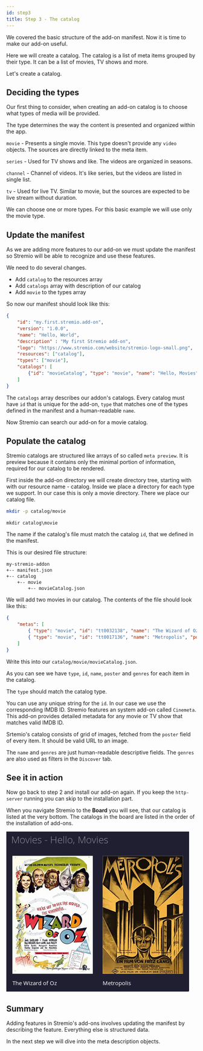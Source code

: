 ```yaml
---
id: step3
title: Step 3 - The catalog
---
```


We covered the basic structure of the add-on manifest. Now it is time to make our add-on useful.

Here we will create a catalog. The catalog is a list of meta items grouped by their type. It can be a list of movies, TV shows and more.

Let's create a catalog.

## Deciding the types

Our first thing to consider, when creating an add-on catalog is to choose what types of media will be provided.

The type determines the way the content is presented and organized within the app.

`movie` - Presents a single movie. This type doesn't provide any `video` objects. The sources are directly linked to the meta item.

`series` - Used for TV shows and like. The videos are organized in seasons.

`channel` - Channel of videos. It's like series, but the videos are listed in single list.

`tv` - Used for live TV. Similar to movie, but the sources are expected to be live stream without duration.

We can choose one or more types. For this basic example we will use only the movie type.

## Update the manifest

As we are adding more features to our add-on we must update the manifest so Stremio will be able to recognize and use these features.

We need to do several changes.

 * Add `catalog` to the resources array
 * Add `catalogs` array with description of our catalog
 * Add `movie` to the types array

So now our manifest should look like this:

```json
{
    "id": "my.first.stremio.add-on",
    "version": "1.0.0",
    "name": "Hello, World",
    "description" : "My first Stremio add-on",
    "logo": "https://www.stremio.com/website/stremio-logo-small.png",
    "resources": ["catalog"],
    "types": ["movie"],
    "catalogs": [
        {"id": "movieCatalog", "type": "movie", "name": "Hello, Movies"}
    ]
}
```

The `catalogs` array describes our addon's catalogs. Every catalog must have `id` that is unique for the add-on, `type` that matches one of the types defined in the manifest and a human-readable `name`.

Now Stremio can search our add-on for a movie catalog.

## Populate the catalog

Stremio catalogs are structured like arrays of so called `meta preview`. It is preview because it contains only the minimal portion of information, required for our catalog to be rendered.

First inside the add-on directory we will create directory tree, starting with with our resource name - catalog. Inside we place a directory for each type we support. In our case this is only a movie directory. There we place our catalog file.

<!--DOCUSAURUS_CODE_TABS-->
<!--bash-->
```bash
mkdir -p catalog/movie
```
<!--cmd-->
```batch
mkdir catalog\movie
```
<!--END_DOCUSAURUS_CODE_TABS-->

The name if the catalog's file must match the catalog `id`, that we defined in the manifest.

This is our desired file structure:

    my-stremio-addon
    +-- manifest.json
    +-- catalog
        +-- movie
            +-- movieCatalog.json

We will add two movies in our catalog. The contents of the file should look like this:

```json
{
    "metas": [
        { "type": "movie", "id": "tt0032138", "name": "The Wizard of Oz", "poster": "https://images.metahub.space/poster/medium/tt0032138/img", "genres": ["Adventure", "Family", "Fantasy", "Musical"] },
        { "type": "movie", "id": "tt0017136", "name": "Metropolis", "poster": "https://images.metahub.space/poster/medium/tt0017136/img", "genres": ["Drama", "Sci-Fi"] }
    ]
}
```

Write this into our `catalog/movie/movieCatalog.json`.

As you can see we have `type`, `id`, `name`, `poster` and `genres` for each item in the catalog.

The `type` should match the catalog type.

You can use any unique string for the `id`. In our case we use the corresponding IMDB ID. Stremio features an system add-on called `Cinemeta`. This add-on provides detailed metadata for any movie or TV show that matches valid IMDB ID.

Srtemio's catalog consists of grid of images, fetched from the `poster` field of every item. It should be valid URL to an image.

The `name` and `genres` are just human-readable descriptive fields. The `genres` are also used as filters in the `Discover` tab.

See it in action
---

Now go back to step 2 and install our add-on again. If you keep the `http-server` running you can skip to the installation part.

When you navigate Stremio to the **Board** you will see, that our catalog is listed at the very bottom. The catalogs in the board are listed in the order of the installation of add-ons.

![Basic catalog](/img/catalog.png)

Summary
---

Adding features in Stremio's add-ons involves updating the manifest by describing the feature. Everything else is structured data. 

In the next step we will dive into the meta description objects.
